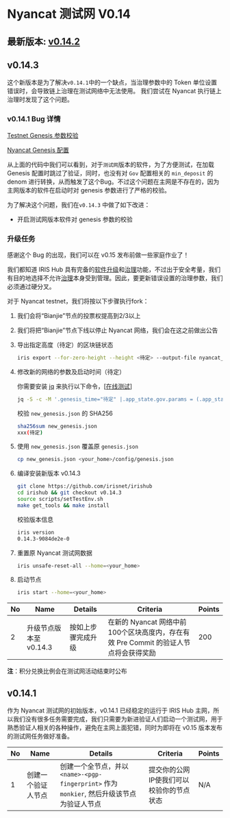 # Nyancat 测试网 V0.14

## 最新版本: [v0.14.2](https://github.com/irisnet/irishub/releases/tag/v0.14.3)

## v0.14.3

这个新版本是为了解决`v0.14.1`中的一个缺点，当治理参数中的 Token 单位设置错误时，会导致链上治理在测试网络中无法使用。
我们尝试在 Nyancat 执行链上治理时发现了这个问题。

### v0.14.1 Bug 详情

[Testnet Genesis 参数校验](https://github.com/irisnet/irishub/blob/v0.14.1/modules/gov/params.go#L362)

[Nyancat Genesis 配置](../config/genesis.json#L90)

从上面的代码中我们可以看到，对于`测试网`版本的软件，为了方便测试，在加载 Genesis 配置时跳过了验证，同时，也没有对 `Gov` 配置相关的 `min_deposit` 的 denom 进行转换，从而触发了这个Bug。不过这个问题在主网是不存在的，因为主网版本的软件在启动时对 genesis 参数进行了严格的校验。

为了解决这个问题，我们在`v0.14.3` 中做了如下改进：

- 开启测试网版本软件对 genesis 参数的校验

### 升级任务

感谢这个 Bug 的出现，我们可以在 v0.15 发布前做一些家庭作业了！

我们都知道 IRIS Hub 具有完备的[软件升级](https://www.irisnet.org/docs/zh/features/upgrade.html)和[治理](https://www.irisnet.org/docs/zh/features/governance.html)功能，不过出于安全考量，我们有目的地选择不允许[治理](https://www.irisnet.org/docs/zh/features/governance.html)本身受到管理。因此，要更新错误设置的治理参数，我们必须通过硬分叉。

对于 Nyancat testnet，我们将按以下步骤执行fork：

1. 我们会将“Bianjie”节点的投票权提高到2/3以上

2. 我们将把“Bianjie”节点下线以停止 Nyancat 网络，我们会在这之前做出公告

3. 导出指定高度（待定）的区块链状态

    ```bash
    iris export --for-zero-height --height <待定> --output-file nyancat_export.json
    ```

4. 修改新的网络的参数及启动时间（待定）

    你需要安装 [jq](https://stedolan.github.io/jq/) 来执行以下命令，[[在线测试](https://jqplay.org/s/9QSR4xq_TX)]

    ```bash
    jq -S -c -M '.genesis_time="待定" |.app_state.gov.params = (.app_state.gov.params | .critical_min_deposit[0] = {"denom": "iris-atto", "amount": "100000000000000000000"}|.important_min_deposit[0] = {"denom": "iris-atto", "amount": "100000000000000000000"}|.normal_min_deposit[0] = {"denom": "iris-atto", "amount": "50000000000000000000"})' nyancat_export.json > new_genesis.json
    ```

    校验 `new_genesis.json` 的 SHA256

    ```bash
    sha256sum new_genesis.json
    xxx(待定)
    ```

5. 使用 `new_genesis.json` 覆盖原 `genesis.json`

    ```bash
    cp new_genesis.json <your_home>/config/genesis.json
    ```

6. 编译安装新版本 v0.14.3

    ```bash
    git clone https://github.com/irisnet/irishub
    cd irishub && git checkout v0.14.3
    source scripts/setTestEnv.sh
    make get_tools && make install
    ```

    校验版本信息

    ```bash
    iris version
    0.14.3-9084de2e-0
    ```

7. 重置原 Nyancat 测试网数据

    ```bash
    iris unsafe-reset-all --home=<your_home>
    ```

8. 启动节点

    ```bash
    iris start --home=<your_home>
    ```

| No   | Name                                           | Details                                                      | Criteria                                                     | Points |
| ---- | ---------------------------------------------- | ------------------------------------------------------------ | ------------------------------------------------------------ | ------ |
| 2    | 升级节点版本至 v0.14.3 | 按如上步骤完成升级  | 在新的 Nyancat 网络中前100个区块高度内，存在有效 Pre Commit 的验证人节点将会获得奖励| 200    |

**注**：积分兑换比例会在测试网活动结束时公布

## v0.14.1

作为 Nyancat 测试网的初始版本，v0.14.1 已经稳定的运行于 IRIS Hub 主网，所以我们没有很多任务需要完成，我们只需要为新进验证人们启动一个测试网，用于熟悉验证人相关的各种操作，避免在主网上面犯错，同时为即将在 v0.15 版本发布的测试网任务做好准备。

| No   | Name                                           | Details                                                      | Criteria                                                     | Points |
| ---- | ---------------------------------------------- | ------------------------------------------------------------ | ------------------------------------------------------------ | ------ |
| 1    | 创建一个验证人节点                                | 创建一个全节点，并以 `<name>-<pgp-fingerprint>` 作为 `monkier`, 然后升级该节点为验证人节点 | 提交你的公网IP使我们可以校验你的节点状态      | N/A    |
